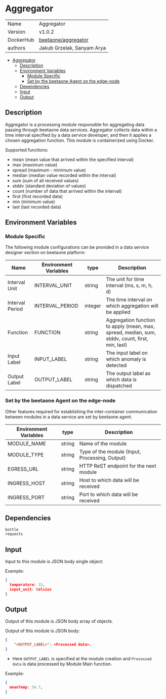 # Aggregator

|                |                                       |
| -------------- | ------------------------------------- |
| Name           | Aggregator                           |
| Version        | v1.0.2                                |
| DockerHub | [beetaone/aggregator](https://hub.docker.com/r/beetaone/aggregator) |
| authors        | Jakub Grzelak, Sanyam Arya                    |

- [Aggregator](#aggregator)
  - [Description](#description)
  - [Environment Variables](#environment-variables)
    - [Module Specific](#module-specific)
    - [Set by the beetaone Agent on the edge-node](#set-by-the-beetaone-agent-on-the-edge-node)
  - [Dependencies](#dependencies)
  - [Input](#input)
  - [Output](#output)

## Description

Aggregator is a processing module responsible for aggregating data passing through beetaone data services.
Aggregator collects data within a time interval specified by a data service developer, and then it applies a chosen aggregation function.
This module is containerized using Docker.

Supported functions:
- mean (mean value that arrived within the specified interval)
- max (maximum value)
- spread (maximum - minimum value)
- median (median value recorded within the interval)
- sum (sum of all received values)
- stddv (standard deviation of values)
- count (number of data that arrived within the interval)
- first (first recorded data)
- min (minimum value)
- last (last recorded data)

## Environment Variables

### Module Specific

The following module configurations can be provided in a data service designer section on beetaone platform:

| Name                 | Environment Variables     | type     | Description                                              |
| -------------------- | ------------------------- | -------- | -------------------------------------------------------- |
| Interval Unit        | INTERVAL_UNIT             | string   | The unit for time interval (ms, s, m, h, d)              |
| Interval Period      | INTERVAL_PERIOD           | integer  | The time interval on which aggregation will be applied   |
| Function             | FUNCTION                  | string   | Aggregation function to apply (mean, max, spread, median, sum, stddv, count, first, min, last) |
| Input Label          | INPUT_LABEL               | string   | The input label on which anomaly is detected             |
| Output Label         | OUTPUT_LABEL              | string   | The output label as which data is dispatched             |


### Set by the beetaone Agent on the edge-node

Other features required for establishing the inter-container communication between modules in a data service are set by beetaone agent.

| Environment Variables | type   | Description                                    |
| --------------------- | ------ | ---------------------------------------------- |
| MODULE_NAME           | string | Name of the module                             |
| MODULE_TYPE           | string | Type of the module (Input, Processing, Output)  |
| EGRESS_URL            | string | HTTP ReST endpoint for the next module         |
| INGRESS_HOST          | string | Host to which data will be received            |
| INGRESS_PORT          | string | Port to which data will be received            |

## Dependencies

```txt
bottle
requests
```

## Input

Input to this module is JSON body single object:

Example:

```json
{
  temperature: 15,
  input_unit: Celsius
}
```

## Output

Output of this module is JSON body array of objects.

Output of this module is JSON body:

```json
{
    "<OUTPUT_LABEL>": <Processed data>,
}
```

* Here `OUTPUT_LABEL` is specified at the module creation and `Processed data` is data processed by Module Main function.

Example:

```json
{
  meanTemp: 54.7,
}
```
